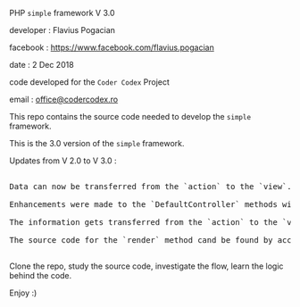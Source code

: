 PHP `simple` framework V 3.0

developer : Flavius Pogacian

facebook : https://www.facebook.com/flavius.pogacian

date : 2 Dec 2018

code developed for the `Coder Codex` Project

email : office@codercodex.ro

This repo contains the source code needed to develop the `simple` framework.

This is the 3.0 version of the `simple` framework.

Updates from  V 2.0 to V 3.0 :

<pre>

Data can now be transferred from the `action` to the `view`.

Enhancements were made to the `DefaultController` methods within the `backend` alias.

The information gets transferred from the `action` to the `viev` thru the `render` method.

The source code for the `render` method cand be found by accessing `vendor/framework/controllers/Controller.php`.

</pre>

Clone the repo, study the source code, investigate the flow, learn the logic behind the code.

Enjoy :)